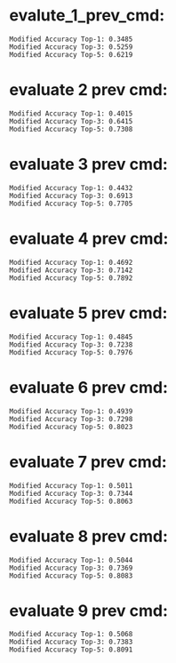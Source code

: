 # evalute_1_prev_cmd:
    Modified Accuracy Top-1: 0.3485
    Modified Accuracy Top-3: 0.5259
    Modified Accuracy Top-5: 0.6219

# evaluate 2 prev cmd:
    Modified Accuracy Top-1: 0.4015
    Modified Accuracy Top-3: 0.6415
    Modified Accuracy Top-5: 0.7308
# evaluate 3 prev cmd:
    Modified Accuracy Top-1: 0.4432
    Modified Accuracy Top-3: 0.6913
    Modified Accuracy Top-5: 0.7705
# evaluate 4 prev cmd:
    Modified Accuracy Top-1: 0.4692
    Modified Accuracy Top-3: 0.7142
    Modified Accuracy Top-5: 0.7892
# evaluate 5 prev cmd:
    Modified Accuracy Top-1: 0.4845
    Modified Accuracy Top-3: 0.7238
    Modified Accuracy Top-5: 0.7976
# evaluate 6 prev cmd: 
    Modified Accuracy Top-1: 0.4939
    Modified Accuracy Top-3: 0.7298
    Modified Accuracy Top-5: 0.8023

# evaluate 7 prev cmd:
    Modified Accuracy Top-1: 0.5011
    Modified Accuracy Top-3: 0.7344
    Modified Accuracy Top-5: 0.8063
# evaluate 8 prev cmd:
    Modified Accuracy Top-1: 0.5044
    Modified Accuracy Top-3: 0.7369
    Modified Accuracy Top-5: 0.8083
# evaluate 9 prev cmd:
    Modified Accuracy Top-1: 0.5068
    Modified Accuracy Top-3: 0.7383
    Modified Accuracy Top-5: 0.8091
